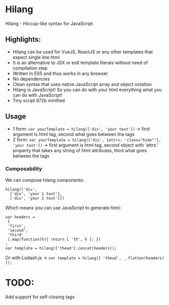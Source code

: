 # Hilang
Hilang - Hiccup-like syntax for JavaScript

## Highlights:
- Hilang can be used for VueJS, ReactJS or any other templates that expect single line html
- It is an alternative to JSX or es6 template literals without need of compilation step
- Written in ES5 and thus works in any browser
- No dependencies
- Clean syntax that uses native JavaScript array and object notation
- Hilang is JavaScript! So you can do with your html everything what you can do with JavaScript!
- Tiny script 972b minified

## Usage
- 1 form:
`var yourTemplate = hilang(['div', 'your text'])` -> first argument is html tag, second what goes between the tags
- 2 form:
`var yourTemplate = hilang(['div', {attrs: 'class="hide"'}, 'your text'])` -> first argument is html tag, second object with 'attrs:' property that takes any string of html attributes, third what goes between the tags

### Composability
We can compose hilang components:
```
hilang(['div',
  ['div', 'your 1 text'],
  ['div', 'your 2 text']])
 ```
 Which means you can use JavaScript to generate html:
 ```
 var headers =
  [
  'first',
  'second',
  'third'
  ].map(function(h){ return [ 'th', h ]; })
 ;
 var template = hilang(['thead'].concat(headers));
 ```
 Or with Lodash.js -> `var template = hilang([ 'thead', _.flatten(headers) ]);`
 
 # TODO:
 Add support for self-closing tags
